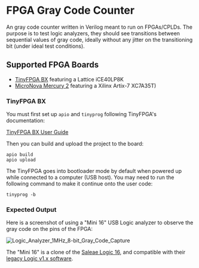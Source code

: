 # FPGA Gray Code Counter

An gray code counter written in Verilog meant to run on FPGAs/CPLDs. The purpose is to test logic analyzers, they should see transitions between sequential values of gray code, ideally without any jitter on the transitioning bit (under ideal test conditions).

## Supported FPGA Boards

* [TinyFPGA BX](https://tinyfpga.com/) featuring a Lattice iCE40LP8K
* [MicroNova Mercury 2](https://www.micro-nova.com/mercury-2) featuring a Xilinx Artix-7 XC7A35T)

### TinyFPGA BX

You must first set up `apio` and `tinyprog` following TinyFPGA's documentation:

[TinyFPGA BX User Guide](https://tinyfpga.com/bx/guide.html)

Then you can build and upload the project to the board:

```
apio build
apio upload
```

The TinyFPGA goes into bootloader mode by default when powered up while connected to a computer (USB host). You may need to run the following command to make it continue onto the user code:

```
tinyprog -b
```

### Expected Output

Here is a screenshot of using a "Mini 16" USB Logic analyzer to observe the gray code on the pins of the FPGA:

![Logic_Analyzer_1MHz_8-bit_Gray_Code_Capture](https://user-images.githubusercontent.com/1173876/114875938-6db9aa80-9dc3-11eb-9652-8b18dfbbaa70.png)

The "Mini 16" is a clone of the [Saleae Logic 16](https://www.adafruit.com/product/733), and compatible with their [legacy Logic v1.x software](https://support.saleae.com/logic-software/legacy-software/older-software-releases).
